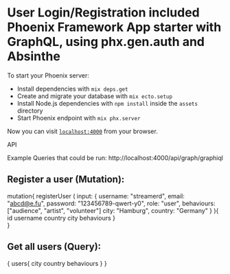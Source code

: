 # User Login/Registration included Phoenix Framework App starter with GraphQL, using phx.gen.auth and Absinthe

To start your Phoenix server:

  * Install dependencies with `mix deps.get`
  * Create and migrate your database with `mix ecto.setup`
  * Install Node.js dependencies with `npm install` inside the `assets` directory
  * Start Phoenix endpoint with `mix phx.server`

Now you can visit [`localhost:4000`](http://localhost:4000) from your browser.

API

Example Queries that could be run:
http://localhost:4000/api/graph/graphiql


Register a user (Mutation):
-----------------

mutation{
  registerUser (
    input: {
      username: "streamerd", 
      email: "abcd@e.fu",
    	password: "123456789-qwert-y0",
      role: "user",
      behaviours: ["audience", "artist", "volunteer"]
      city: "Hamburg",
      country: "Germany"
    } ){
   id
    username
    country
    city
    behaviours
  }  
}


Get all users (Query):
------------------
{
  users{
    city
    country
    behaviours
  }
}
